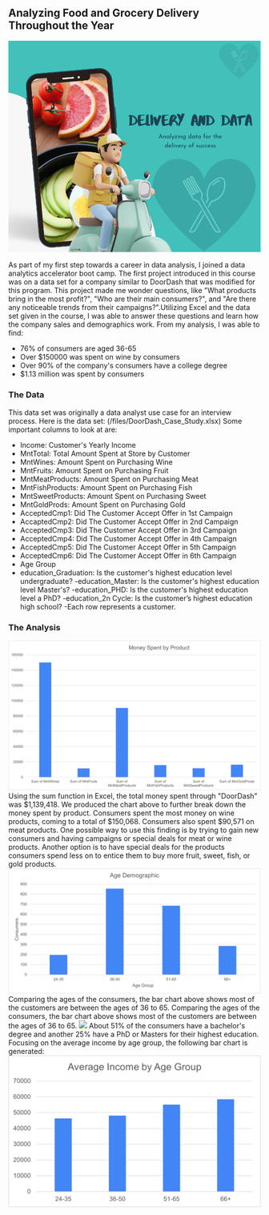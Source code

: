 ## Analyzing Food and Grocery Delivery Throughout the Year
<img src="images/order-food-on-your-hand-1_orig.png?raw=true"/>

As part of my first step towards a career in data analysis, I joined a data analytics accelerator boot camp. The first project introduced in this course was on a data set for a company similar to DoorDash that was modified for this program. This project made me wonder questions, like "What products bring in the most profit?", "Who are their main consumers?", and "Are there any noticeable trends from their campaigns?".Utilizing Excel and the data set given in the course, I was able to answer these questions and learn how the company sales and demographics work. From my analysis, I was able to find:
- 76% of consumers are aged 36-65
- Over $150000 was spent on wine by consumers
- Over 90% of the company's consumers have a college degree
- $1.13 million was spent by consumers


### The Data
This data set was originally a data analyst use case for an interview process.
Here is the data set:
(/files/DoorDash_Case_Study.xlsx)
Some important columns to look at are:
- Income: Customer's Yearly Income
- MntTotal: Total Amount Spent at Store by Customer
- MntWines: Amount Spent on Purchasing Wine
- MntFruits: Amount Spent on Purchasing Fruit
- MntMeatProducts: Amount Spent on Purchasing Meat
- MntFishProducts: Amount Spent on Purchasing Fish
- MntSweetProducts: Amount Spent on Purchasing Sweet
- MntGoldProds: Amount Spent on Purchasing Gold
- AcceptedCmp1: Did The Customer Accept Offer in 1st Campaign
- AccaptedCmp2: Did The Customer Accept Offer in 2nd Campaign
- AcceptedCmp3: Did The Customer Accept Offer in 3rd Campaign
- AcceptedCmp4: Did The Customer Accept Offer in 4th Campaign
- AcceptedCmp5: Did The Customer Accept Offer in 5th Campaign
- AcceptedCmp6: Did The Customer Accept Offer in 6th Campaign
- Age Group
- education_Graduation: Is the customer's highest education level undergraduate?
-education_Master: Is the customer's highest education level Master's?
-education_PHD: Is the customer's highest education level a PhD?
-education_2n Cycle: Is the customer’s highest education high school?
-Each row represents a customer.

### The Analysis
<img src="images/Money Spent by Product.png?raw=true"/>
Using the sum function in Excel, the total money spent through "DoorDash" was $1,139,418. We produced the chart above to further break down the money spent by product. Consumers spent the most money on wine products, coming to a total of $150,068. Consumers also spent $90,571 on meat products. One possible way to use this finding is by trying to gain new consumers and having campaigns or special deals for meat or wine products. Another option is to have special deals for the products consumers spend less on to entice them to buy more fruit, sweet, fish, or gold products.

<img src="images/Age Demographic.png?raw=true"/>
Comparing the ages of the consumers, the bar chart above shows most of the customers are between the ages of 36 to 65. Comparing the ages of the consumers, the bar chart above shows most of the customers are between the ages of 36 to 65.

<img src="images/Customer Education Level.png?raw=true"/>
About 51% of the consumers have a bachelor's degree and another 25% have a PhD or Masters for their highest education. ​Focusing on the average income by age group, the following bar chart is generated:

<img src="images/Average income by age group.png?raw=true"/>
